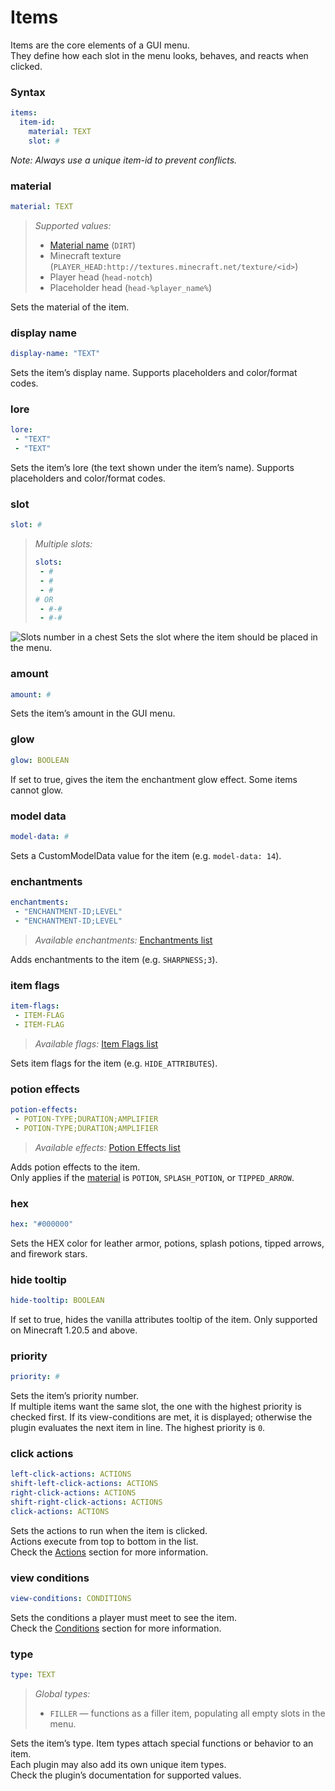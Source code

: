 # Items
Items are the core elements of a GUI menu.  
They define how each slot in the menu looks, behaves, and reacts when clicked.

### Syntax
```yaml
items:
  item-id:
    material: TEXT
    slot: #
```
*Note: Always use a unique item-id to prevent conflicts.*

### material
```yaml
material: TEXT
```
> *Supported values:*  
> - [Material name](https://hub.spigotmc.org/javadocs/spigot/org/bukkit/Material.html) (`DIRT`)  
> - Minecraft texture (`PLAYER_HEAD:http://textures.minecraft.net/texture/<id>`)  
> - Player head (`head-notch`)  
> - Placeholder head (`head-%player_name%`)

Sets the material of the item.  

### display name
```yaml
display-name: "TEXT"
```
Sets the item’s display name. Supports placeholders and color/format codes.

### lore
```yaml
lore:
 - "TEXT"
 - "TEXT"
```
Sets the item’s lore (the text shown under the item’s name). Supports placeholders and color/format codes.

### slot
```yaml
slot: #
```
> *Multiple slots:*
> ```yaml
> slots:
>  - #
>  - #
>  - #
> # OR
>  - #-#
>  - #-#
> ```

![Slots number in a chest](https://imgur.com/a/Dz5JGOM.png)
Sets the slot where the item should be placed in the menu.

### amount
```yaml
amount: #
```
Sets the item’s amount in the GUI menu.

### glow
```yaml
glow: BOOLEAN
```
If set to true, gives the item the enchantment glow effect. Some items cannot glow.

### model data
```yaml
model-data: #
```
Sets a CustomModelData value for the item (e.g. `model-data: 14`).

### enchantments
```yaml
enchantments:
 - "ENCHANTMENT-ID;LEVEL"
 - "ENCHANTMENT-ID;LEVEL"
```
> *Available enchantments:* [Enchantments list](https://hub.spigotmc.org/javadocs/bukkit/org/bukkit/enchantments/Enchantment.html)

Adds enchantments to the item (e.g. `SHARPNESS;3`).

### item flags
```yaml
item-flags:
 - ITEM-FLAG
 - ITEM-FLAG
```
> *Available flags:* [Item Flags list](https://hub.spigotmc.org/javadocs/bukkit/org/bukkit/inventory/ItemFlag.html)

Sets item flags for the item (e.g. `HIDE_ATTRIBUTES`).

### potion effects
```yaml
potion-effects:
 - POTION-TYPE;DURATION;AMPLIFIER
 - POTION-TYPE;DURATION;AMPLIFIER
```
> *Available effects:* [Potion Effects list](https://hub.spigotmc.org/javadocs/bukkit/org/bukkit/potion/PotionEffectType.html)

Adds potion effects to the item.
<br>Only applies if the [material](items.md#material) is `POTION`, `SPLASH_POTION`, or `TIPPED_ARROW`.  

### hex
```yaml
hex: "#000000"
```
Sets the HEX color for leather armor, potions, splash potions, tipped arrows, and firework stars.

### hide tooltip
```yaml
hide-tooltip: BOOLEAN
```
If set to true, hides the vanilla attributes tooltip of the item. Only supported on Minecraft 1.20.5 and above.

### priority
```yaml
priority: #
```
Sets the item’s priority number.
<br> If multiple items want the same slot, the one with the highest priority is checked first. If its view-conditions are met, it is displayed; otherwise the plugin evaluates the next item in line. The highest priority is `0`.

### click actions
```yaml
left-click-actions: ACTIONS
shift-left-click-actions: ACTIONS
right-click-actions: ACTIONS
shift-right-click-actions: ACTIONS
click-actions: ACTIONS
```
Sets the actions to run when the item is clicked.
<br>Actions execute from top to bottom in the list.
<br>Check the [Actions](https://github.com/VinceSMC/SMC-Developments/blob/f5a97c218bf83512aa6d5232cb35e18444c6d88d/documentation/actions.md) section for more information.

### view conditions
```yaml
view-conditions: CONDITIONS
```
Sets the conditions a player must meet to see the item.
<br>Check the [Conditions](https://github.com/VinceSMC/SMC-Developments/blob/main/documentation/conditions.md) section for more information.

### type
```yaml
type: TEXT
```
> *Global types:*
> - `FILLER` — functions as a filler item, populating all empty slots in the menu.

Sets the item’s type. Item types attach special functions or behavior to an item.
<br>Each plugin may also add its own unique item types.
<br>Check the plugin’s documentation for supported values.













